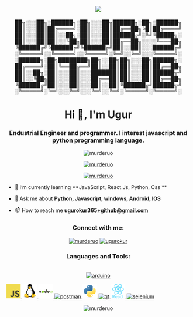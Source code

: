 <div align="center"><img src="hell_my_code.gif"></img></div>
<br>
<div align="center">
██╗░░░██╗░██████╗░██╗░░░██╗██████╗░██╗░██████╗
██║░░░██║██╔════╝░██║░░░██║██╔══██╗╚█║██╔════╝
██║░░░██║██║░░██╗░██║░░░██║██████╔╝░╚╝╚█████╗░
██║░░░██║██║░░╚██╗██║░░░██║██╔══██╗░░░░╚═══██╗
╚██████╔╝╚██████╔╝╚██████╔╝██║░░██║░░░██████╔╝
░╚═════╝░░╚═════╝░░╚═════╝░╚═╝░░╚═╝░░░╚═════╝░</div>
<div align="center">
░██████╗░██╗████████╗██╗░░██╗██╗░░░██╗██████╗░
██╔════╝░██║╚══██╔══╝██║░░██║██║░░░██║██╔══██╗
██║░░██╗░██║░░░██║░░░███████║██║░░░██║██████╦╝
██║░░╚██╗██║░░░██║░░░██╔══██║██║░░░██║██╔══██╗
╚██████╔╝██║░░░██║░░░██║░░██║╚██████╔╝██████╦╝
░╚═════╝░╚═╝░░░╚═╝░░░╚═╝░░╚═╝░╚═════╝░╚═════╝░</div>

<h1 align="center">Hi 👋, I'm Ugur</h1>
<h3 align="center">Endustrial Engineer and programmer. I interest javascript and python programming language.</h3>

<p align="center"> <img src="https://komarev.com/ghpvc/?username=murderuo&label=Profile%20views&color=0e75b6&style=flat" alt="murderuo" /> </p>

<p align="center"> <a href="https://github.com/ryo-ma/github-profile-trophy"><img src="https://github-profile-trophy.vercel.app/?username=murderuo" alt="murderuo" /></a> </p>

<p align="center"> <a href="https://twitter.com/murderuo" target="blank"><img src="https://img.shields.io/twitter/follow/murderuo?logo=twitter&style=for-the-badge" alt="murderuo" /></a> </p>

- 🌱 I’m currently learning **JavaScript, React.Js, Python, Css **

- 💬 Ask me about **Python, Javascript, windows, Android, IOS**

- 📫 How to reach me **ugurokur365+github@gmail.com**

<h3 align="center">Connect with me:</h3>
<p align="center">
<a href="https://twitter.com/murderuo" target="blank"><img align="center" src="https://raw.githubusercontent.com/rahuldkjain/github-profile-readme-generator/master/src/images/icons/Social/twitter.svg" alt="murderuo" height="30" width="40" /></a>
<a href="https://linkedin.com/in/ugurokur" target="blank"><img align="center" src="https://raw.githubusercontent.com/rahuldkjain/github-profile-readme-generator/master/src/images/icons/Social/linked-in-alt.svg" alt="ugurokur" height="30" width="40" /></a>
</p>

<h3 align="center">Languages and Tools:</h3>
<p align="center"> 
  <a href="https://www.arduino.cc/" target="_blank" rel="noreferrer"><br/>
  <img src="https://cdn.worldvectorlogo.com/logos/arduino-1.svg" alt="arduino" width="40" height="40"/> </a> 
 
  <a href="https://developer.mozilla.org/en-US/docs/Web/JavaScript" target="_blank" rel="noreferrer"> <img src="https://raw.githubusercontent.com/devicons/devicon/master/icons/javascript/javascript-original.svg" alt="javascript" width="40" height="40"/> </a>
  <a href="https://www.linux.org/" target="_blank" rel="noreferrer"> <img src="https://raw.githubusercontent.com/devicons/devicon/master/icons/linux/linux-original.svg" alt="linux" width="40" height="40"/> </a><a href="https://nodejs.org" target="_blank" rel="noreferrer"> <img src="https://raw.githubusercontent.com/devicons/devicon/master/icons/nodejs/nodejs-original-wordmark.svg" alt="nodejs" width="40" height="40"/> </a><a href="https://postman.com" target="_blank" rel="noreferrer"> <img src="https://www.vectorlogo.zone/logos/getpostman/getpostman-icon.svg" alt="postman" width="40" height="40"/> </a> <a href="https://www.python.org" target="_blank" rel="noreferrer"> <img src="https://raw.githubusercontent.com/devicons/devicon/master/icons/python/python-original.svg" alt="python" width="40" height="40"/> </a> <a href="https://www.qt.io/" target="_blank" rel="noreferrer"> <img src="https://upload.wikimedia.org/wikipedia/commons/0/0b/Qt_logo_2016.svg" alt="qt" width="40" height="40"/> </a> <a href="https://reactjs.org/" target="_blank" rel="noreferrer"> <img src="https://raw.githubusercontent.com/devicons/devicon/master/icons/react/react-original-wordmark.svg" alt="react" width="40" height="40"/> </a> <a href="https://www.selenium.dev" target="_blank" rel="noreferrer"> <img src="https://raw.githubusercontent.com/detain/svg-logos/780f25886640cef088af994181646db2f6b1a3f8/svg/selenium-logo.svg" alt="selenium" width="40" height="40"/> </a>  </p>

<p align="center"><img align="center" src="https://github-readme-stats.vercel.app/api/top-langs?username=murderuo&show_icons=true&locale=en&layout=compact" alt="murderuo" /></p>
